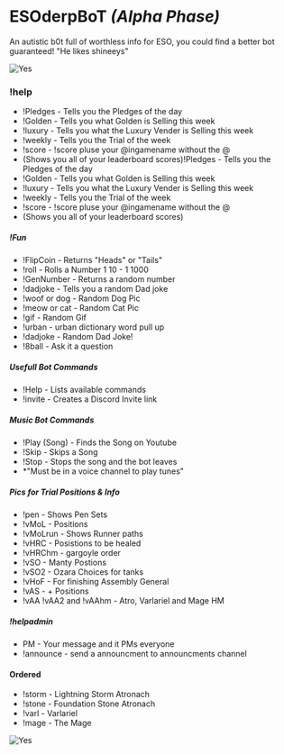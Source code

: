 # ESOderpBoT *(Alpha Phase)*
An autistic b0t full of worthless info for ESO, you could find a better bot guaranteed! "He likes shineeys"


![Yes](https://i.imgur.com/DFbx7RR.png)

### !help
* !Pledges - Tells you the Pledges of the day
* !Golden - Tells you what Golden is Selling this week
* !luxury - Tells you what the Luxury Vender is Selling this week
* !weekly - Tells you the Trial of the week
* !score - !score pluse your @ingamename without the @
* (Shows you all of your leaderboard scores)!Pledges - Tells you the Pledges of the day
* !Golden - Tells you what Golden is Selling this week
* !luxury - Tells you what the Luxury Vender is Selling this week
* !weekly - Tells you the Trial of the week
* !score - !score pluse your @ingamename without the @
* (Shows you all of your leaderboard scores)

##### !Fun
* !FlipCoin - Returns "Heads" or "Tails"
* !roll - Rolls a Number 1 10 - 1 1000
* !GenNumber - Returns a random number
* !dadjoke - Tells you a random Dad joke
* !woof or dog - Random Dog Pic
* !meow or cat - Random Cat Pic
* !gif - Random Gif
* !urban - urban dictionary word pull up
* !dadjoke - Random Dad Joke!
* !8ball - Ask it a question

##### Usefull Bot Commands
* !Help - Lists available commands
* !invite - Creates a Discord Invite link


##### Music Bot Commands
* !Play (Song) - Finds the Song on Youtube
* !Skip - Skips a Song
* !Stop - Stops the song and the bot leaves
* *"Must be in a voice channel to play tunes"

##### Pics for Trial Positions & Info
* !pen - Shows Pen Sets
* !vMoL - Positions
* !vMoLrun - Shows Runner paths
* !vHRC - Posistions to be healed
* !vHRChm - gargoyle order
* !vSO - Manty Postions
* !vSO2 - Ozara Choices for tanks
* !vHoF - For finishing Assembly General
* !vAS - + Positions 
* !vAA !vAA2 and !vAAhm - Atro, Varlariel and Mage HM

##### !helpadmin
* PM - Your message and it PMs everyone
* !announce - send a announcment to announcments channel


#### Ordered
* !storm - Lightning Storm Atronach
* !stone - Foundation Stone Atronach
* !varl - Varlariel
* !mage - The Mage

![Yes](https://i.imgur.com/hv2ExJW.png)
